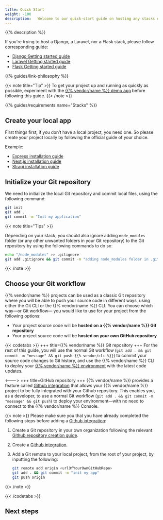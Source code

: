 ```yaml
---
title: Quick Start
weight: -100
description:   Welcome to our quick-start guide on hosting any stacks on {{< vendor/name >}} where we will demonstrate just how simple it is to host your projects on our PaaS. Follow the steps detailed below and you’ll have everything set up in no time.
---
```


{{% description %}}

If you're trying to host a Django, a Laravel, nor a Flask stack, please follow corresponding guide:

- [Django Getting started guide](../django/_index.md)
- [Laravel Getting started guide](../laravel/_index.md)
- [Flask Getting started guide](../flask/_index.md)

{{% guides/link-philosophy %}}

{{< note title=”Tip” >}}
To get your project up and running as quickly as possible, experiment with the [{{% vendor/name %}} demo app](https://console.upsun.com/projects/create-project/demo) before following this guide.
{{< /note >}}

{{% guides/requirements name="Stacks" %}}

## Create your local app

First things first, if you don’t have a local project, you need one. So please create your project locally by following the official guide of your choice.

Example:
- [Express installation guide](https://expressjs.com/en/starter/installing.html)
- [Next.js installation guide](https://nextjs.org/docs/getting-started/installation)
- [Strapi installation guide](https://docs.strapi.io/dev-docs/installation)


## Initialize your Git repository

We need to initialize the local Git repository and commit local files, using the following command:

```bash {location="Terminal"}
git init
git add .
git commit -m "Init my application"
```

{{< note title="Tips" >}}

Depending on your stack, you should also ignore adding ``node_modules`` folder (or any other unwanted folders in your Git repository) to the Git repository by using the following commands to do so:

```bash {location="Terminal"}
echo "/node_modules" >> .gitignore
git add .gitignore && git commit -m "adding node_modules folder in .gitignore file"
```
{{< /note >}}

## Choose your Git workflow

{{% vendor/name %}} projects can be used as a classic Git repository where you will be able to push your source code in different ways, using either the Git CLI or the {{% vendor/name %}} CLI. You can choose which way—or Git workflow— you would like to use for your project from the following options:

- Your project source code will be **hosted on a {{% vendor/name %}} Git repository**
- Your project source code will be **hosted on your own GitHub repository**

{{< codetabs >}}
+++
title={{% vendor/name %}} Git repository
+++
For the rest of this guide, you will use the normal Git workflow (`git add . && git commit -m "message" && git push {{% vendor/cli %}}`) to commit your source code changes to Git history, and use the {{% vendor/name %}} CLI to deploy your [{{% vendor/name %}} environment](/environments.html) with the latest code updates.

<--->
+++
title=GitHub repository
+++
{{% vendor/name %}} provides a feature called [Github integration](integrations/source/github.md) that allows your {{% vendor/name %}} project to be fully integrated with your Github repository.
This enables you, as a developer, to use a normal Git workflow (`git add . && git commit -m "message" && git push`) to deploy your environment—with no need to connect to the {{% vendor/name %}} Console.

{{< note >}}
Please make sure you that you have already completed the following steps before adding a [Github integration](integrations/source/github.md):

1. Create a Git repository in your own organization following the relevant [Github repository creation guide](https://docs.github.com/en/repositories/creating-and-managing-repositories/creating-a-new-repository).
2. Create a [Github integration](integrations/source/github.md).
3. Add a Git remote to your local project, from the root of your project, by inputting the following:

    ```bash {location="Terminal"}
    git remote add origin <urlOfYourOwnGitHubRepo>
    git add . && git commit -m "init my app"
    git push origin
    ```
{{< /note >}}

{{< /codetabs >}}

## Next steps

